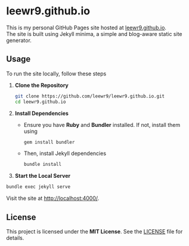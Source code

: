 # leewr9.github.io

This is my personal GitHub Pages site hosted at [leewr9.github.io](https://leewr9.github.io).  
The site is built using Jekyll minima, a simple and blog-aware static site generator.

## Usage
To run the site locally, follow these steps

1. **Clone the Repository**
    ```bash
    git clone https://github.com/leewr9/leewr9.github.io.git
    cd leewr9.github.io
    ```

2. **Install Dependencies**
    - Ensure you have **Ruby** and **Bundler** installed. If not, install them using
        ```bash
        gem install bundler
        ```

    - Then, install Jekyll dependencies
        ```bash
        bundle install
        ```

3. **Start the Local Server**
```bash
bundle exec jekyll serve
```

Visit the site at [http://localhost:4000/](http://localhost:4000/).

## License  
This project is licensed under the **MIT License**. See the [LICENSE](LICENSE) file for details.  
